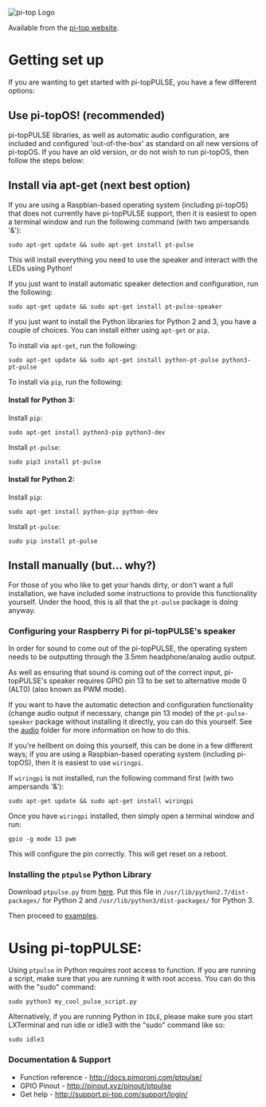 ![pi-top Logo](https://pi-top.com/image/loading/pitopLogoBlack.png)

Available from the [pi-top website](https://pi-top.com/product/addon).

# Getting set up
If you are wanting to get started with pi-topPULSE, you have a few different options:

## Use pi-topOS! (recommended)

pi-topPULSE libraries, as well as automatic audio configuration, are included and configured 'out-of-the-box' as standard on all new versions of pi-topOS. If you have an old version, or do not wish to run pi-topOS, then follow the steps below:

## Install via apt-get (next best option)

If you are using a Raspbian-based operating system (including pi-topOS) that does not currently have pi-topPULSE support, then it is easiest to open a terminal window and run the following command (with two ampersands '&'):

    sudo apt-get update && sudo apt-get install pt-pulse
    
This will install everything you need to use the speaker and interact with the LEDs using Python!

If you just want to install automatic speaker detection and configuration, run the following:

    sudo apt-get update && sudo apt-get install pt-pulse-speaker
    
If you just want to install the Python libraries for Python 2 and 3, you have a couple of choices. You can install either using `apt-get` or `pip`.

To install via `apt-get`, run the following:

    sudo apt-get update && sudo apt-get install python-pt-pulse python3-pt-pulse
    
To install via `pip`, run the following:


#### Install for Python 3:

Install `pip`:

	sudo apt-get install python3-pip python3-dev

Install `pt-pulse`:

	sudo pip3 install pt-pulse

#### Install for Python 2:

Install `pip`:

	sudo apt-get install python-pip python-dev

Install `pt-pulse`:

	sudo pip install pt-pulse


## Install manually (but... why?)

For those of you who like to get your hands dirty, or don't want a full installation, we have included some instructions to provide this functionality yourself. Under the hood, this is all that the `pt-pulse` package is doing anyway.

### Configuring your Raspberry Pi for pi-topPULSE's speaker
In order for sound to come out of the pi-topPULSE, the operating system needs to be outputting through the 3.5mm headphone/analog audio output.

As well as ensuring that sound is coming out of the correct input, pi-topPULSE's speaker requires GPIO pin 13 to be set to alternative mode 0 (ALT0) (also known as PWM mode).

If you want to have the automatic detection and configuration functionality (change audio output if necessary, change pin 13 mode) of the `pt-pulse-speaker` package without installing it directly, you can do this yourself. See the [audio](audio) folder for more information on how to do this.

If you're hellbent on doing this yourself, this can be done in a few different ways; if you are using a Raspbian-based operating system (including pi-topOS), then it is easiest to use `wiringpi`.

If `wiringpi` is not installed, run the following command first (with two ampersands '&'):

    sudo apt-get update && sudo apt-get install wiringpi

Once you have `wiringpi` installed, then simply open a terminal window and run:

    gpio -g mode 13 pwm
    
This will configure the pin correctly. This will get reset on a reboot.

### Installing the `ptpulse` Python Library

Download `ptpulse.py` from [here](library). Put this file in `/usr/lib/python2.7/dist-packages/` for Python 2 and `/usr/lib/python3/dist-packages/` for Python 3.


Then proceed to [examples](examples).

# Using pi-topPULSE:

Using `ptpulse` in Python requires root access to function. If you are running a script, make sure that you are running it with root access. You can do this with the "sudo" command:

	sudo python3 my_cool_pulse_script.py


Alternatively, if you are running Python in `IDLE`, please make sure you start LXTerminal and run idle or idle3 with the "sudo" command like so:

	sudo idle3

### Documentation & Support

* Function reference - http://docs.pimoroni.com/ptpulse/
* GPIO Pinout - http://pinout.xyz/pinout/ptpulse
* Get help - http://support.pi-top.com/support/login/